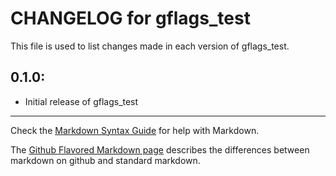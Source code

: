 # CHANGELOG for gflags_test

This file is used to list changes made in each version of gflags_test.

## 0.1.0:

* Initial release of gflags_test

- - -
Check the [Markdown Syntax Guide](http://daringfireball.net/projects/markdown/syntax) for help with Markdown.

The [Github Flavored Markdown page](http://github.github.com/github-flavored-markdown/) describes the differences between markdown on github and standard markdown.
